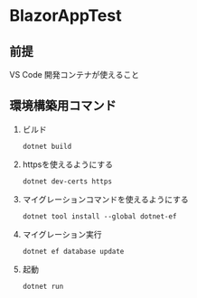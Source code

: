# BlazorAppTest

## 前提

VS Code 開発コンテナが使えること

## 環境構築用コマンド

1. ビルド

    `dotnet build`

1. httpsを使えるようにする

   `dotnet dev-certs https`

1. マイグレーションコマンドを使えるようにする

   `dotnet tool install --global dotnet-ef`

1. マイグレーション実行

   `dotnet ef database update`

1. 起動

   `dotnet run`
